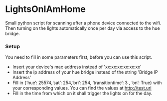 # LightsOnIAmHome

Small python script for scanning after a phone device connected to the wifi. Then turning on the lights automatically once per day via access to the hue bridge.

### Setup

You need to fill in some parameters first, before you can use this script.
- Insert your device's mac address instead of 'xx:xx:xx:xx:xx:xx'
- Insert the ip address of your hue bridge instead of the string 'Bridge IP Address'
- Fill in {‘hue’: 25574,‘sat’: 254,‘bri’: 254, ‘transitiontime’: 3 , ‘on’: True} with your corresponding values. You can find the values at http://test.url
- Fill in the time from which on it shall trigger the lights on for the day.
